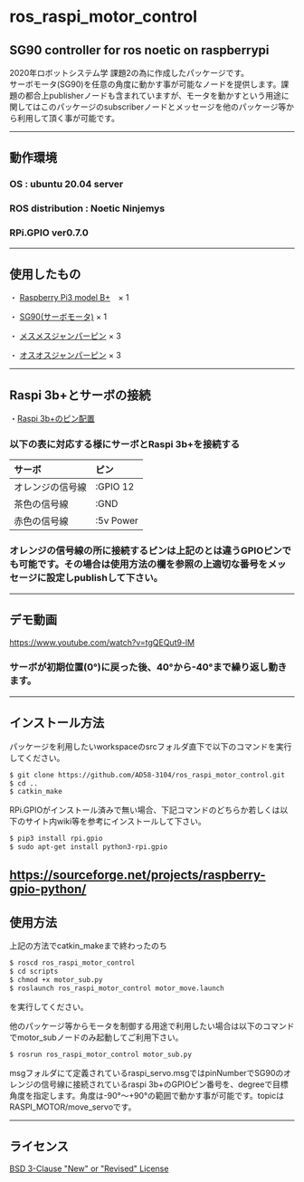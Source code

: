 # ros_raspi_motor_control
SG90 controller for ros noetic on raspberrypi
---
2020年ロボットシステム学 課題2の為に作成したパッケージです。
<br>
サーボモータ(SG90)を任意の角度に動かす事が可能なノードを提供します。課題の都合上publisherノードも含まれていますが、モータを動かすという用途に関してはこのパッケージのsubscriberノードとメッセージを他のパッケージ等から利用して頂く事が可能です。

---
## 動作環境

### OS : ubuntu 20.04 server
### ROS distribution : Noetic Ninjemys
### RPi.GPIO ver0.7.0

---
## 使用したもの

・ [Raspberry Pi3 model B+](https://www.switch-science.com/catalog/3850/)　× 1

・ [SG90(サーボモータ)](https://akizukidenshi.com/catalog/g/gM-08761/) × 1

・ [メスメスジャンパーピン](https://akizukidenshi.com/catalog/g/gP-03475/) × 3

・ [オスオスジャンパーピン](https://akizukidenshi.com/catalog/g/gP-02932/) × 3


---
## Raspi 3b+とサーボの接続

・[Raspi 3b+のピン配置](https://pinout.xyz/pinout/ground)
### 以下の表に対応する様にサーボとRaspi 3b+を接続する

| サーボ    | ピン        |
|:-----------|:------------|
| オレンジの信号線  | :GPIO 12       |
| 茶色の信号線  | :GND         |
|  赤色の信号線 | :5v Power         |
### オレンジの信号線の所に接続するピンは上記のとは違うGPIOピンでも可能です。その場合は使用方法の欄を参照の上適切な番号をメッセージに設定しpublishして下さい。


---
## デモ動画
https://www.youtube.com/watch?v=tgQEQut9-lM

### サーボが初期位置(0°)に戻った後、40°から-40°まで繰り返し動きます。


---
## インストール方法

パッケージを利用したいworkspaceのsrcフォルダ直下で以下のコマンドを実行してください。

```sh
$ git clone https://github.com/AD58-3104/ros_raspi_motor_control.git
$ cd ..
$ catkin_make
```
RPi.GPIOがインストール済みで無い場合、下記コマンドのどちらか若しくは以下のサイト内wiki等を参考にインストールして下さい。

```sh
$ pip3 install rpi.gpio
$ sudo apt-get install python3-rpi.gpio
```
https://sourceforge.net/projects/raspberry-gpio-python/
---
## 使用方法
上記の方法でcatkin_makeまで終わったのち

```sh
$ roscd ros_raspi_motor_control 
$ cd scripts 
$ chmod +x motor_sub.py 
$ roslaunch ros_raspi_motor_control motor_move.launch
```

を実行してください。

他のパッケージ等からモータを制御する用途で利用したい場合は以下のコマンドでmotor_subノードのみ起動してご利用下さい。
```sh
$ rosrun ros_raspi_motor_control motor_sub.py
```

msgフォルダにて定義されているraspi_servo.msgではpinNumberでSG90のオレンジの信号線に接続されているraspi 3b+のGPIOピン番号を、degreeで目標角度を指定します。角度は-90°～+90°の範囲で動かす事が可能です。topicはRASPI_MOTOR/move_servoです。

---
## ライセンス
[BSD 3-Clause "New" or "Revised" License](https://github.com/AD58-3104/ros_raspi_motor_control/blob/main/COPYING)

